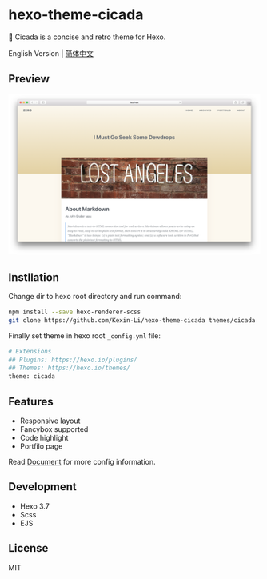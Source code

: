 # hexo-theme-cicada

💭 Cicada is a concise and retro theme for Hexo.

English Version | [简体中文](./README_CN.md)

## Preview

![screenshot](./source/images/screenshot.png)

## Instllation

Change dir to hexo root directory and run command:

``` bash
npm install --save hexo-renderer-scss
git clone https://github.com/Kexin-Li/hexo-theme-cicada themes/cicada
```

Finally set theme in hexo root `_config.yml` file:

``` bash
# Extensions
## Plugins: https://hexo.io/plugins/
## Themes: https://hexo.io/themes/
theme: cicada
```

## Features

- Responsive layout
- Fancybox supported
- Code highlight
- Portfilo page

Read [Document](https://github.com/Kexin-Li/hexo-theme-cicada/wiki) for more config information.

## Development

- Hexo 3.7
- Scss
- EJS

## License

MIT